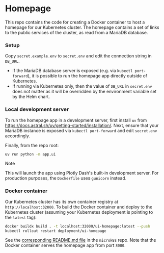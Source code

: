 # Homepage

This repo contains the code for creating a Docker container to host a homepage for our Kubernetes cluster. The homepage contains a set of links to the public services of the cluster, as read from a MariaDB database.

### Setup

Copy `secret.example.env` to `secret.env` and edit the connection string in `DB_URL`.

- If the MariaDB database server is exposed (e.g. via `kubectl port-forward`), it is possible to run the homepage app directly outside of Kubernetes.
- If running via Kubernetes only, then the value of `DB_URL` in `secret.env` does not matter as it will be overridden by the environment variable set by the Helm chart.

### Local development server

To run the homepage app in a development server, first install `uv` from <https://docs.astral.sh/uv/getting-started/installation/>.  Next, ensure that your MariaDB instance is exposed via `kubectl port-forward` and edit `secret.env` accordingly.

Finally, from the repo root:
```bash
uv run python -m app.ui
```

> [!NOTE]
> This will launch the app using Plotly Dash's built-in development server.  For production purposes, the `Dockerfile` uses `gunicorn` instead.

### Docker container

Our Kubernetes cluster has its own container registry at `http://localhost:32000`. To build the Docker container and deploy to the Kubernetes cluster (assuming your Kubernetes deployment is pointing to the `latest` tag):
```bash
docker buildx build . -t localhost:32000/ui-homepage:latest --push
kubectl rollout restart deployment/ui-homepage
```

See the [corresponding README.md file](https://github.com/yinchi-k8s-test/microk8s/tree/main/ui-homepage) in the `microk8s` repo.  Note that the Docker container serves the homepage app from port `8000`.
